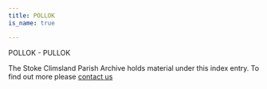 ```yaml
---
title: POLLOK
is_name: true

---
```


POLLOK - PULLOK


The Stoke Climsland Parish Archive holds material under this index entry. To find out more please [contact us](/contact/)

